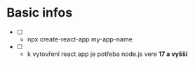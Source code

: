 # Basic infos
- [ ] - npx create-react-app my-app-name
- [ ] - k vytovření react app je potřeba node.js vere **17 a vyšší**
